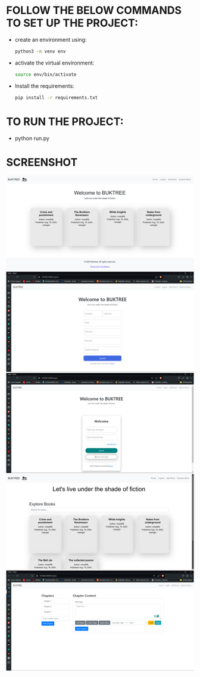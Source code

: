 # FOLLOW THE BELOW COMMANDS TO SET UP THE PROJECT:

* create an environment using:
    ```bash
    python3 -m venv env

* activate the virtual environment:
    ```bash
    source env/bin/activate

* Install the requirements:
    ```bash
    pip install -r requirements.txt

# TO RUN THE PROJECT:

* python run.py

# SCREENSHOT
![home](/static/home.png?raw=true)
![signup](/static/signup.png?raw=true)
![login](/static/login.png?raw=true)
![explore](/static/explore.png?raw=true)
![addchapter](/static/addchapter.png?raw=true)

